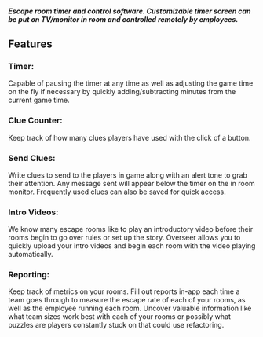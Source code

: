 ##### Escape room timer and control software. Customizable timer screen can be put on TV/monitor in room and controlled remotely by employees.
## Features
### Timer: 
Capable of pausing the timer at any time as well as adjusting the game time on the fly if necessary by quickly adding/subtracting minutes from the current game time.

### Clue Counter: 
Keep track of how many clues players have used with the click of a button.

### Send Clues: 
Write clues to send to the players in game along with an alert tone to grab their attention. Any message sent will appear below the timer on the in room monitor. Frequently used clues can also be saved for quick access.

### Intro Videos: 
We know many escape rooms like to play an introductory video before their rooms begin to go over rules or set up the story. Overseer allows you to quickly upload your intro videos and begin each room with the video playing automatically.

### Reporting: 
Keep track of metrics on your rooms. Fill out reports in-app each time a team goes through to measure the escape rate of each of your rooms, as well as the employee running each room. Uncover valuable information like what team sizes work best with each of your rooms or possibly what puzzles are players constantly stuck on that could use refactoring.
